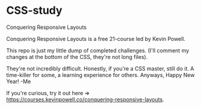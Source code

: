 # CSS-study
Conquering Responsive Layouts

Conquering Responsive Layouts is a free 21-course led by Kevin Powell.

This repo is just my little dump of completed challenges.
(I'll comment my changes at the bottom of the CSS, they're not long files).

They're not incredibly difficult.
Honestly, if you're a CSS master, still do it. 
A time-killer for some, a learning experience for others.
Anyways, Happy New Year!
-Me

If you're curious, try it out here => https://courses.kevinpowell.co/conquering-responsive-layouts.
